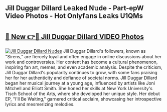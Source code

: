 ## Jill Duggar Dillard Le𝚊ked N𝚞de - Part-epW Video Photos - Hot Onlyf𝚊ns Le𝚊ks U1QMs

# <h2><a href="http://ab52541.deff.icu/?id=Jill+Duggar+Dillard">🔗 New 👉🔴 Jill Duggar Dillard VIDEO Photos</a></h2>

[![Jill Duggar Dillard N𝚞des](https://i.imgur.com/rIISA9y.gif)](http://ab52541.deff.icu/?id=Jill+Duggar+Dillard)
Jill Duggar Dillard's followers, known as "Sirens," are fiercely loyal and often engage in online discussions about her work and controversies. Her content has become a cultural phenomenon, inspiring fan art, memes, and even academic analysis. Despite the criticism, Jill Duggar Dillard's popularity continues to grow, with some fans praising her for her authenticity and defiance of societal norms. Jill Duggar Dillard began her musical journey at a young age, influenced by artists like Joni Mitchell and Elliott Smith. She honed her skills at New York University's Tisch School of the Arts, where she developed her unique style. Her debut EP, "I'll Be Waiting," garnered critical acclaim, showcasing her introspective lyrics and mesmerizing melodies.
